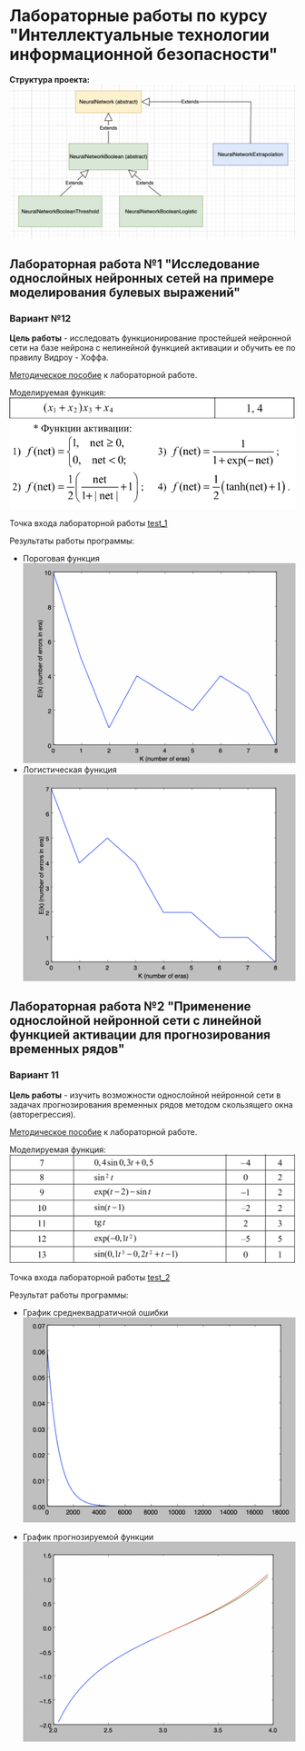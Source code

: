 # Лабораторные работы по курсу "Интеллектуальные технологии информационной безопасности"

**Структура проекта:**
![structure](images/projectStructure.png)

## Лабораторная работа №1 "Исследование однослойных нейронных сетей на примере моделирования булевых выражений"
### Вариант №12

**Цель работы** - исследовать функционирование простейшей нейронной сети на базе нейрона с нелинейной функцией активации и обучить ее по правилу Видроу - Хоффа.

[Методическое пособие](study_guides/MetodichkaII_2017.pdf) к лабораторной работе.

Моделируемая функция:
![Function](images/BooleanFunction.png)
![Activation](images/ActivationFunction.png)
 
Точка входа лабораторной работы [test_1](src/test/java/Lab_1.java)

Результаты работы программы:

* Пороговая функция
![graph_1](images/graph_1.png)
* Логистическая функция
![graph_2](images/graph_2.png)

## Лабораторная работа №2 "Применение однослойной нейронной сети с линейной функцией активации для прогнозирования временных рядов"
### Вариант 11
**Цель работы** - изучить возможности однослойной нейронной сети в задачах прогнозирования временных рядов методом скользящего окна (авторегрессия).

[Методическое пособие](study_guides/MetodichkaII_2017.pdf) к лабораторной работе.

Моделируемая функция:
![Моделируемая фунция](images/ExtrapolationFunction.png)

Точка входа лабораторной работы [test_2](src/test/java/Lab_2.java)

Результат работы программы:

* График среднеквадратичной ошибки
![error](images/errorAverage.png)

* График прогнозируемой функции
![extrapolation](images/extrapolation.png)



